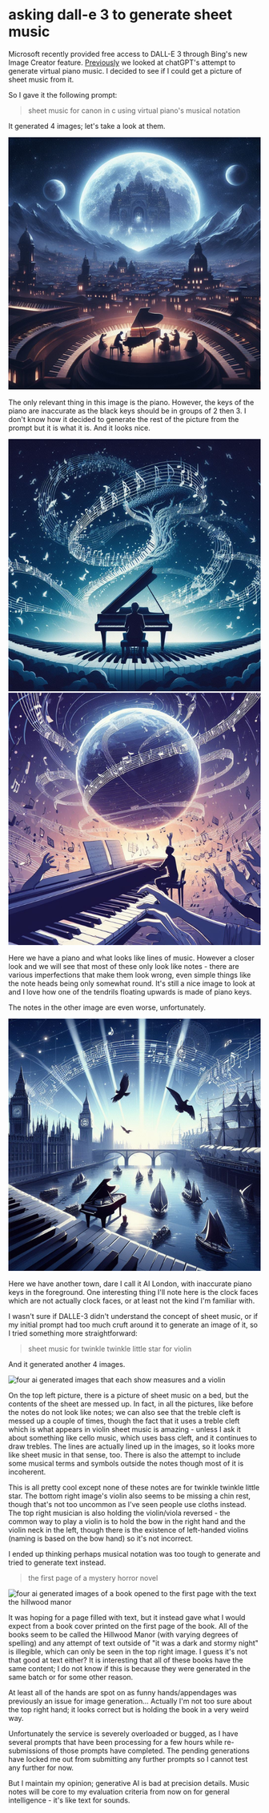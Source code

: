 # asking dall-e 3 to generate sheet music

Microsoft recently provided free access to DALL-E 3 through Bing's new Image
Creator feature. [Previously](/posts/80) we looked at chatGPT's attempt to
generate virtual piano music. I decided to see if I could get a picture of sheet
music from it.

So I gave it the following prompt:

> sheet music for canon in c using virtual piano's musical notation

It generated 4 images; let's take a look at them.

![piano and town](/blobs/82/canonc1.png)

The only relevant thing in this image is the piano. However, the keys of the
piano are inaccurate as the black keys should be in groups of 2 then 3. I don't
know how it decided to generate the rest of the picture from the prompt but it
is what it is. And it looks nice.

![piano surrounded by tendrils of music](/blobs/82/canonc2.png)
![another piano surrounded by tendrils of music](/blobs/82/canonc4.png)

Here we have a piano and what looks like lines of music. However a closer look
and we will see that most of these only look like notes - there are various
imperfections that make them look wrong, even simple things like the note heads
being only somewhat round. It's still a nice image to look at and I love how one
of the tendrils floating upwards is made of piano keys.

The notes in the other image are even worse, unfortunately.

![a river in a city with piano keys in the foreground](/blobs/82/canonc3.png)

Here we have another town, dare I call it AI London, with inaccurate piano keys
in the foreground. One interesting thing I'll note here is the clock faces which
are not actually clock faces, or at least not the kind I'm familiar with.

I wasn't sure if DALLE-3 didn't understand the concept of sheet music, or if my
initial prompt had too much cruft around it to generate an image of it, so I
tried something more straightforward:

> sheet music for twinkle twinkle little star for violin

And it generated another 4 images.

![four ai generated images that each show measures and a
violin](/blobs/82/twinklesheet.png)

On the top left picture, there is a picture of sheet music on a bed, but the
contents of the sheet are messed up. In fact, in all the pictures, like before
the notes do not look like notes; we can also see that the treble cleft is
messed up a couple of times, though the fact that it uses a treble cleft which
is what appears in violin sheet music is amazing - unless I ask it about
something like cello music, which uses bass cleft, and it continues to draw
trebles. The lines are actually lined up in the images, so it looks more like
sheet music in that sense, too. There is also the attempt to include some
musical terms and symbols outside the notes though most of it is incoherent.

This is all pretty cool except none of these notes are for twinkle twinkle
little star. The bottom right image's violin also seems to be missing a chin
rest, though that's not too uncommon as I've seen people use cloths instead. The
top right musician is also holding the violin/viola reversed - the common way to
play a violin is to hold the bow in the right hand and the violin neck in the
left, though there is the existence of left-handed violins (naming is based on
the bow hand) so it's not incorrect.

I ended up thinking perhaps musical notation was too tough to generate and tried
to generate text instead.

> the first page of a mystery horror novel

![four ai generated images of a book opened to the first page with the text the
hillwood manor](/blobs/82/horrorbook.png)

It was hoping for a page filled with text, but it instead gave what I would
expect from a book cover printed on the first page of the book. All of the books
seem to be called the Hillwood Manor (with varying degrees of spelling) and any
attempt of text outside of "it was a dark and stormy night" is illegible, which
can only be seen in the top right image. I guess it's not that good at text
either? It is interesting that all of these books have the same content; I do
not know if this is because they were generated in the same batch or for some
other reason.

At least all of the hands are spot on as funny hands/appendages was previously
an issue for image generation... Actually I'm not too sure about the top right
hand; it looks correct but is holding the book in a very weird way.

Unfortunately the service is severely overloaded or bugged, as I have several
prompts that have been processing for a few hours while re-submissions of those
prompts have completed. The pending generations have locked me out from
submitting any further prompts so I cannot test any further for now.

But I maintain my opinion; generative AI is bad at precision details. Music
notes will be core to my evaluation criteria from now on for general
intelligence - it's like text for sounds.
